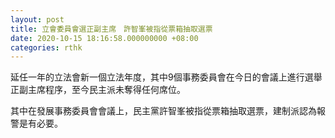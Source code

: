 ```yaml
---
layout: post
title: 立會委員會選正副主席　許智峯被指從票箱抽取選票
date: 2020-10-15 18:16:58.000000000 +08:00
categories: rthk
---
```


延任一年的立法會新一個立法年度，其中9個事務委員會在今日的會議上進行選舉正副主席程序，至今民主派未奪得任何席位。

其中在發展事務委員會會議上，民主黨許智峯被指從票箱抽取選票，建制派認為報警是有必要。
